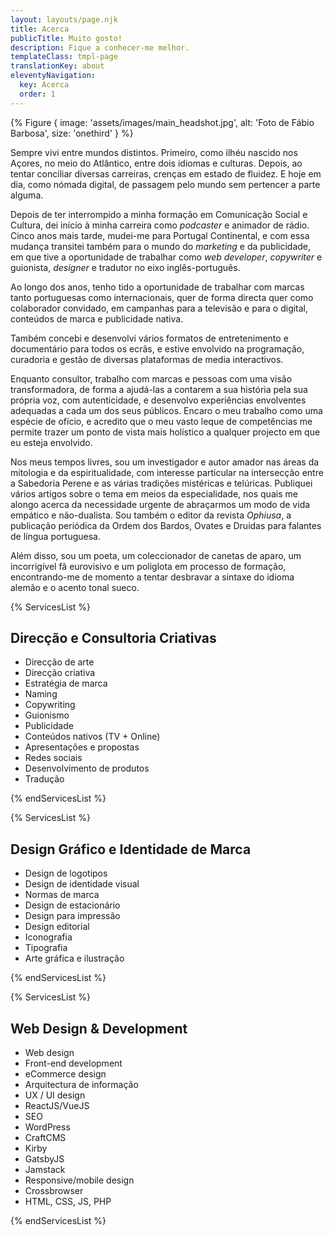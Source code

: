 ```yaml
---
layout: layouts/page.njk
title: Acerca
publicTitle: Muito gosto!
description: Fique a conhecer-me melhor.
templateClass: tmpl-page
translationKey: about
eleventyNavigation:
  key: Acerca
  order: 1
---
```


{% Figure {
  image: 'assets/images/main_headshot.jpg',
  alt: 'Foto de Fábio Barbosa',
  size: 'onethird'
} %}

Sempre vivi entre mundos distintos. Primeiro, como ilhéu nascido nos Açores, no meio do Atlântico, entre dois idiomas e culturas. Depois, ao tentar conciliar diversas carreiras, crenças em estado de fluidez. E hoje em dia, como nómada digital, de passagem pelo mundo sem pertencer a parte alguma.

Depois de ter interrompido a minha formação em Comunicação Social e Cultura, dei início à minha carreira como _podcaster_ e animador de rádio. Cinco anos mais tarde, mudei-me para Portugal Continental, e com essa mudança transitei também para o mundo do _marketing_ e da publicidade, em que tive a oportunidade de trabalhar como _web developer_, _copywriter_ e guionista, _designer_ e tradutor no eixo inglês-português.

Ao longo dos anos, tenho tido a oportunidade de trabalhar com marcas tanto portuguesas como internacionais, quer de forma directa quer como colaborador convidado, em campanhas para a televisão e para o digital, conteúdos de marca e publicidade nativa.

Também concebi e desenvolvi vários formatos de entretenimento e documentário para todos os ecrãs, e estive envolvido na programação, curadoria e gestão de diversas plataformas de media interactivos.

Enquanto consultor, trabalho com marcas e pessoas com uma visão transformadora, de forma a ajudá-las a contarem a sua história pela sua própria voz, com autenticidade, e desenvolvo experiências envolventes adequadas a cada um dos seus públicos. Encaro o meu trabalho como uma espécie de ofício, e acredito que o meu vasto leque de competências me permite trazer um ponto de vista mais holístico a qualquer projecto em que eu esteja envolvido.

Nos meus tempos livres, sou um investigador e autor amador nas áreas da mitologia e da espiritualidade, com interesse particular na intersecção entre a Sabedoria Perene e as várias tradições mistéricas e telúricas. Publiquei vários artigos sobre o tema em meios da especialidade, nos quais me alongo acerca da necessidade urgente de abraçarmos um modo de vida empático e não-dualista. Sou também o editor da revista *Ophiusa*, a publicação periódica da Ordem dos Bardos, Ovates e Druidas para falantes de língua portuguesa.

Além disso, sou um poeta, um coleccionador de canetas de aparo, um incorrigível fã eurovisivo e um poliglota em processo de formação, encontrando-me de momento a tentar desbravar a sintaxe do idioma alemão e o acento tonal sueco.

{% ServicesList %}

## Direcção e Consultoria Criativas

- Direcção de arte
- Direcção criativa
- Estratégia de marca
- Naming
- Copywriting
- Guionismo
- Publicidade
- Conteúdos nativos (TV + Online)
- Apresentações e propostas
- Redes sociais
- Desenvolvimento de produtos
- Tradução

{% endServicesList %}

{% ServicesList %}

## Design Gráfico e Identidade de Marca

- Design de logotipos
- Design de identidade visual
- Normas de marca
- Design de estacionário
- Design para impressão
- Design editorial
- Iconografia
- Tipografia
- Arte gráfica e ilustração

{% endServicesList %}

{% ServicesList %}

## Web Design & Development

- Web design
- Front-end development
- eCommerce design
- Arquitectura de informação
- UX / UI design
- ReactJS/VueJS
- SEO
- WordPress
- CraftCMS
- Kirby
- GatsbyJS
- Jamstack
- Responsive/mobile design
- Crossbrowser
- HTML, CSS, JS, PHP

{% endServicesList %}
